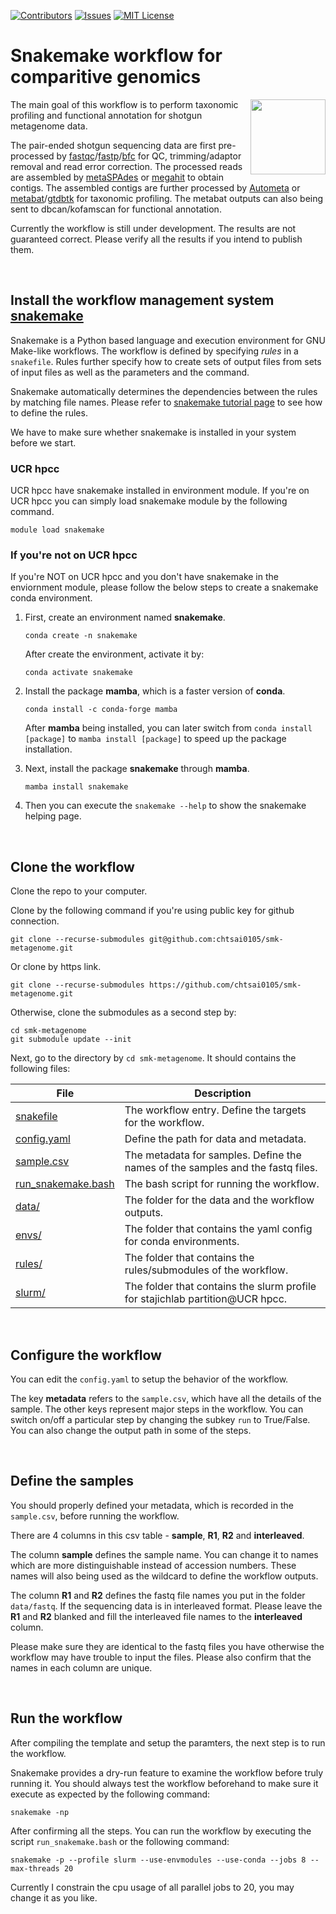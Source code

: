[![Contributors][contributors-shield]][contributors-url]
[![Issues][issues-shield]][issues-url]
[![MIT License][license-shield]][license-url]

[contributors-shield]: https://img.shields.io/github/contributors/chtsai0105/smk-metagenome
[contributors-url]: https://github.com/chtsai0105/smk-metagenome/graphs/contributors
[issues-shield]: https://img.shields.io/github/issues/chtsai0105/smk-metagenome
[issues-url]: https://github.com/chtsai0105/smk-metagenome/issues
[license-shield]: https://img.shields.io/github/license/chtsai0105/smk-metagenome?label=license
[license-url]: https://github.com/chtsai0105/smk-metagenome/blob/master/LICENSE.md

# Snakemake workflow for comparitive genomics
<img align="right" width="120" height="120" src="https://avatars.githubusercontent.com/u/33450111?s=200&v=4">
The main goal of this workflow is to perform taxonomic profiling and functional annotation for shotgun metagenome data.

The pair-ended shotgun sequencing data are first pre-processed by
[fastqc](https://github.com/s-andrews/FastQC)/[fastp](https://github.com/OpenGene/fastp)/[bfc](https://github.com/lh3/bfc) for
QC, trimming/adaptor removal and read error correction.
The processed reads are assembled by [metaSPAdes](https://github.com/ablab/spades) or
[megahit](https://github.com/voutcn/megahit) to obtain contigs.
The assembled contigs are further processed by [Autometa](https://github.com/KwanLab/Autometa) or
[metabat](https://bitbucket.org/berkeleylab/metabat)/[gtdbtk](https://github.com/Ecogenomics/GTDBTk) for taxonomic profiling.
The metabat outputs can also being sent to dbcan/kofamscan for functional annotation.

Currently the workflow is still under development. The results are not guaranteed correct.
Please verify all the results if you intend to publish them.

<br>

## Install the workflow management system [**snakemake**](https://snakemake.readthedocs.io/en/stable/index.html)
Snakemake is a Python based language and execution environment for GNU Make-like workflows.
The workflow is defined by specifying *rules* in a `snakefile`.
Rules further specify how to create sets of output files from sets of input files as well as the parameters and the command.

Snakemake automatically determines the dependencies between the rules by matching file names.
Please refer to [snakemake tutorial page](https://snakemake.readthedocs.io/en/stable/tutorial/basics.html) to see how to define the rules.

We have to make sure whether snakemake is installed in your system before we start.

### UCR hpcc
UCR hpcc have snakemake installed in environment module. If you're on UCR hpcc you can simply load snakemake module by the following command.
```
module load snakemake
```

### If you're not on UCR hpcc
If you're NOT on UCR hpcc and you don't have snakemake in the enviornment module, please follow the below steps to create a snakemake conda environment.
1. First, create an environment named **snakemake**.

    ```
    conda create -n snakemake
    ```

    After create the environment, activate it by:
    
    ```
    conda activate snakemake
    ```

2. Install the package **mamba**, which is a faster version of **conda**. 

    ```
    conda install -c conda-forge mamba
    ```
    
    After **mamba** being installed, you can later switch from `conda install [package]` to `mamba install [package]` to speed up the package installation.

3. Next, install the package **snakemake** through **mamba**.
    
    ```
    mamba install snakemake
    ```
    
4. Then you can execute the `snakemake --help` to show the snakemake helping page.

<br>

## Clone the workflow

Clone the repo to your computer.

Clone by the following command if you're using public key for github connection.

```
git clone --recurse-submodules git@github.com:chtsai0105/smk-metagenome.git
```

Or clone by https link.

```
git clone --recurse-submodules https://github.com/chtsai0105/smk-metagenome.git
```

Otherwise, clone the submodules as a second step by:
```
cd smk-metagenome
git submodule update --init
```

Next, go to the directory by `cd smk-metagenome`. It should contains the following files:

File    |Description
-|-
[snakefile](snakefile)  |The workflow entry. Define the targets for the workflow.
[config.yaml](config.yaml)  |Define the path for data and metadata.
[sample.csv](sample.csv)    |The metadata for samples. Define the names of the samples and the fastq files.
[run_snakemake.bash](run_snakemake.bash)    |The bash script for running the workflow.
[data/](data)   |The folder for the data and the workflow outputs.
[envs/](envs)   |The folder that contains the yaml config for conda environments.
[rules/](rules) |The folder that contains the rules/submodules of the workflow.
[slurm/](https://github.com/chtsai0105/snakemake_profile-slurm/tree/master) |The folder that contains the slurm profile for stajichlab partition@UCR hpcc.

<br>

## Configure the workflow

You can edit the `config.yaml` to setup the behavior of the workflow.

The key **metadata** refers to the `sample.csv`, which have all the details of the sample.
The other keys represent major steps in the workflow. You can switch on/off a particular step by changing the subkey `run` to True/False. You can also change the 
output path in some of the steps.

<br>

## Define the samples

You should properly defined your metadata, which is recorded in the `sample.csv`, before running the workflow.

There are 4 columns in this csv table - **sample**, **R1**, **R2** and **interleaved**.

The column **sample** defines the sample name. You can change it to names which are more distinguishable instead of accession numbers.
These names will also being used as the wildcard to define the workflow outputs.

The column **R1** and **R2** defines the fastq file names you put in the folder `data/fastq`.
If the sequencing data is in interleaved format. Please leave the **R1** and **R2** blanked and fill the interleaved file names to the **interleaved** column.

Please make sure they are identical to the fastq files you have otherwise the workflow may have trouble to input the files.
Please also confirm that the names in each column are unique.

<br>

## Run the workflow

After compiling the template and setup the paramters, the next step is to run the workflow.

Snakemake provides a dry-run feature to examine the workflow before truly running it. You should always test the workflow beforehand to make sure it execute as 
expected by the following command:

```
snakemake -np
```

After confirming all the steps. You can run the workflow by executing the script `run_snakemake.bash` or the following command:

```
snakemake -p --profile slurm --use-envmodules --use-conda --jobs 8 --max-threads 20
```

Currently I constrain the cpu usage of all parallel jobs to 20, you may change it as you like.
